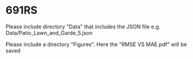# 691RS

Please include directory "Data" that includes the JSON file
e.g. Data/Patio_Lawn_and_Garde_5.json

Please include a directory "Figures". Here the "RMSE VS MAE.pdf" will be saved